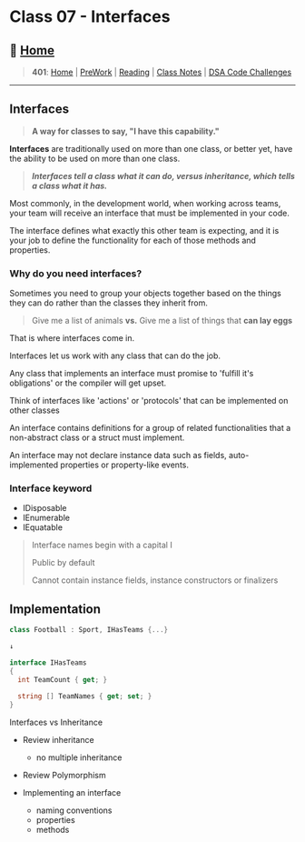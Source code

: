# Class 07 - Interfaces

## 🏡 [**Home**](https://mistidinzy.github.io/ReadingNotes/)

> **401**: [Home](https://bit.ly/3EcMrF6)
|
[PreWork](https://bit.ly/3jzkAa1)
|
[Reading](https://bit.ly/3b8DLDc)
|
[Class Notes](https://bit.ly/3Eglbpb)
|
[DSA Code Challenges](https://bit.ly/3GjNoNG)
>

---

## Interfaces

> **A way for classes to say, "I have this capability."**

**Interfaces** are traditionally used on more than one class, or better yet, have the ability to be used on more than one class.

> ***Interfaces tell a class what it can do, versus inheritance, which tells a class what it has.***

Most commonly, in the development world, when working across teams, your team will receive an interface that must be implemented in your code.

The interface defines what exactly this other team is expecting, and it is your job to define the functionality for each of those methods and properties.

### Why do you need interfaces?

Sometimes you need to group your objects together based on the things they can do rather than the classes they inherit from.

> Give me a list of animals **vs.** Give me a list of things that **can lay eggs**

That is where interfaces come in.

Interfaces let us work with any class that can do the job.

Any class that implements an interface must promise to 'fulfill it's obligations' or the compiler will get upset.

Think of interfaces like 'actions' or 'protocols' that can be implemented on other classes

An interface contains definitions for a group of related functionalities that a non-abstract class or a struct must implement.

An interface may not declare instance data such as fields, auto-implemented properties or property-like events.

### Interface keyword

* IDisposable
* IEnumerable
* IEquatable

> Interface names begin with a capital I
>
> Public by default
>
> Cannot contain instance fields, instance constructors or finalizers

## Implementation

```C#
class Football : Sport, IHasTeams {...}

↓

interface IHasTeams
{
  int TeamCount { get; }
  
  string [] TeamNames { get; set; }
}
```

Interfaces vs Inheritance

* Review inheritance
  * no multiple inheritance

* Review Polymorphism

* Implementing an interface
  * naming conventions
  * properties
  * methods
